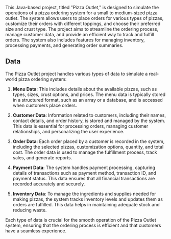 This Java-based project, titled "Pizza Outlet," is designed to simulate the operations of a pizza ordering system for a small to medium-sized pizza outlet. The system allows users to place orders for various types of pizzas, customize their orders with different toppings, and choose their preferred size and crust type. The project aims to streamline the ordering process, manage customer data, and provide an efficient way to track and fulfill orders. The system also includes features for managing inventory, processing payments, and generating order summaries.

## Data

The Pizza Outlet project handles various types of data to simulate a real-world pizza ordering system:

1. **Menu Data**: This includes details about the available pizzas, such as types, sizes, crust options, and prices. The menu data is typically stored in a structured format, such as an array or a database, and is accessed when customers place orders.

2. **Customer Data**: Information related to customers, including their names, contact details, and order history, is stored and managed by the system. This data is essential for processing orders, managing customer relationships, and personalizing the user experience.

3. **Order Data**: Each order placed by a customer is recorded in the system, including the selected pizzas, customization options, quantity, and total cost. The order data is used to manage the fulfillment process, track sales, and generate reports.

4. **Payment Data**: The system handles payment processing, capturing details of transactions such as payment method, transaction ID, and payment status. This data ensures that all financial transactions are recorded accurately and securely.

5. **Inventory Data**: To manage the ingredients and supplies needed for making pizzas, the system tracks inventory levels and updates them as orders are fulfilled. This data helps in maintaining adequate stock and reducing waste.

Each type of data is crucial for the smooth operation of the Pizza Outlet system, ensuring that the ordering process is efficient and that customers have a seamless experience.
